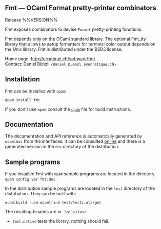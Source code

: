 Fmt — OCaml Format pretty-printer combinators
-------------------------------------------------------------------------------
Release %%VERSION%%

Fmt exposes combinators to devise `Format` pretty-printing functions.

Fmt depends only on the OCaml standard library. The optional Fmt_tty
library that allows to setup formatters for terminal color output
depends on the Unix library. Fmt is distributed under the BSD3
license.

Home page: http://erratique.ch/software/fmt  
Contact: Daniel Bünzli `<daniel.buenzl i@erratique.ch>`

## Installation

Fmt can be installed with `opam`:

    opam install fmt

If you don't use `opam` consult the [`opam`](opam) file for build
instructions.

## Documentation

The documentation and API reference is automatically generated by
`ocamldoc` from the interfaces. It can be consulted [online][5]
and there is a generated version in the `doc` directory of the
distribution.

[5]: http://erratique.ch/software/fmt/doc/

## Sample programs

If you installed Fmt with `opam` sample programs are located in
the directory `opam config var fmt:doc`.

In the distribution sample programs are located in the `test`
directory of the distribution. They can be built with:

    ocamlbuild -use-ocamlfind test/tests.otarget

The resulting binaries are in `_build/test`.

- `test.native` tests the library, nothing should fail.
